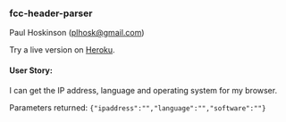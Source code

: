### fcc-header-parser
Paul Hoskinson (plhosk@gmail.com)

Try a live version on [Heroku](https://fcc-header-parser-plhosk.herokuapp.com/).

#### User Story:
I can get the IP address, language and operating system for my browser.

Parameters returned: 
`{"ipaddress":"","language":"","software":""}`
